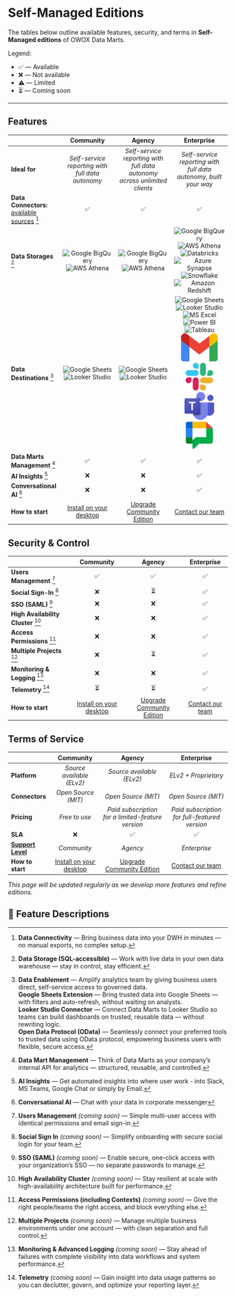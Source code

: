 # Self-Managed Editions

The tables below outline available features, security, and terms in **Self-Managed editions** of OWOX Data Marts.

Legend:

- ✅ — Available
- ❌ — Not available
- ⚠️ — Limited
- ⏳ — Coming soon

---

## Features

|                                                                             | **Community**                                                                                                                           | **Agency**                                                                                                                                                  | **Enterprise**                                                                                                                         |
| --------------------------------------------------------------------------- | :---------------------------------------------------------------------------------------------------------------------------------------: | :-----------------------------------------------------------------------------------------------------------------------------------------------------------: | :--------------------------------------------------------------------------------------------------------------------------------------: |
| **Ideal for**                                                                 | _Self-service reporting with full data autonomy_ | _Self-service reporting with full data autonomy across unlimited clients_ | _Self-service reporting with full data autonomy, built your way_ |
| **Data Connectors:** [available sources](../../README.md#data-sources) [^1] | ✅                                                                                                                                      | ✅                                                                                                                                                          | ✅                                                                                                                                     |
| **Data Storages** [^2]                                                      | ![Google BigQuery](../res/bigquery.svg) ![AWS Athena](../res/athena.svg)                                                                | ![Google BigQuery](../res/bigquery.svg) ![AWS Athena](../res/athena.svg)                                                                                    | ![Google BigQuery](../res/bigquery.svg) ![AWS Athena](../res/athena.svg) ![Databricks](../res/databricks.svg) ![Azure Synapse](../res/synapse.svg) ![Snowflake](../res/snowflake.svg) ![Amazon Redshift](../res/redshift.svg)                                                               |
| **Data Destinations** [^3]                                                  | ![Google Sheets](../res/g-sheets.svg) ![Looker Studio](../res/looker.svg)                                                               | ![Google Sheets](../res/g-sheets.svg) ![Looker Studio](../res/looker.svg)                                                                                   | ![Google Sheets](../res/g-sheets.svg) ![Looker Studio](../res/looker.svg) ![MS Excel](../res/ms-excel.svg) ![Power BI](../res/power-bi.svg) ![Tableau](../res/tableau.svg) ![Email](../res/email.svg) ![Slack](../res/slack.svg) ![Teams](../res/teams.svg) ![Google Chat](../res/google_chat.svg)                                                            |
| **Data Marts Management** [^4]                                              | ✅                                                                                                                                      | ✅                                                                                                                                                          | ✅                                                                                                                                     |
| **AI Insights** [^5]                                                            | ❌                                                                                                                                      | ❌                                                                                                                                                          | ✅                                                                                                                                     |
| **Conversational AI** [^6]                                                       | ❌                                                                                                                                      | ❌                                                                                                                                                          | ✅                                                                                                                                     |
| **How to start**                                                            | [Install on your desktop](../getting-started/quick-start.md)                                                                            | [Upgrade Community Edition](https://www.owox.com/pricing)                                                                                                   | [Contact our team](https://www.owox.com/pricing)                                                                                       |

## Security & Control

|                                     | **Community**                                                | **Agency**                                                | **Enterprise**                                   |
| ----------------------------------- | :------------------------------------------------------------: | :---------------------------------------------------------: | :------------------------------------------------: |
| **Users Management** [^7]           | ✅                                                           | ✅                                                        | ✅                                               |
| **Social Sign-In** [^8]             | ❌                                                           | ⏳                                                        | ✅                                               |
| **SSO (SAML)** [^9]                 | ❌                                                           | ❌                                                        | ✅                                               |
| **High Availability Cluster** [^10] | ❌                                                           | ❌                                                        | ✅                                               |
| **Access Permissions** [^11]        | ❌                                                           | ❌                                                        | ✅                                               |
| **Multiple Projects** [^12]         | ❌                                                           | ⏳                                                        | ✅                                               |
| **Monitoring & Logging** [^13]      | ❌                                                           | ❌                                                        | ✅                                               |
| **Telemetry** [^14]                 | ⏳                                                         | ⏳                                                      | ✅                                               |
| **How to start**                    | [Install on your desktop](../getting-started/quick-start.md) | [Upgrade Community Edition](https://www.owox.com/pricing) | [Contact our team](https://www.owox.com/pricing) |

## Terms of Service

|                                                                                              | **Community**                                                | **Agency**                                                | **Enterprise**                                   |
| -------------------------------------------------------------------------------------------- | :------------------------------------------------------------: | :---------------------------------------------------------: | :------------------------------------------------: |
| **Platform**                                                                                 | _Source available (ELv2)_                                    | _Source available (ELv2)_                                 | _ELv2 + Proprietary_                             |
| **Connectors**                                                                               | _Open Source (MIT)_                                          | _Open Source (MIT)_                                       | _Open Source (MIT)_                              |
| **Pricing**                                                                                  | _Free to use_                                                | _Paid subscription for a limited-feature version_         | _Paid subscription for full-featured version_    |
| **SLA**                                                                                      | ❌                                                           | ✅                                                        | ✅                                               |
| [**Support Level**](https://support.owox.com/hc/en-us/articles/115000216754-Support-Options) | _Community_                                                  | _Agency_                                                  | _Enterprise_                                     |
| **How to start**                                                                             | [Install on your desktop](../getting-started/quick-start.md) | [Upgrade Community Edition](https://www.owox.com/pricing) | [Contact our team](https://www.owox.com/pricing) |

_This page will be updated regularly as we develop more features and refine editions._

## 📝 Feature Descriptions

[^1]: **Data Connectivity** — Bring business data into your DWH in minutes — no manual exports, no complex setup.

[^2]: **Data Storage (SQL-accessible)** — Work with live data in your own data warehouse — stay in control, stay efficient.

[^3]:
    **Data Enablement** — Amplify analytics team by giving business users direct, self-service access to governed data.  
    **Google Sheets Extension** — Bring trusted data into Google Sheets — with filters and auto-refresh, without waiting on analysts.  
    **Looker Studio Connector** — Connect Data Marts to Looker Studio so teams can build dashboards on trusted, reusable data — without rewriting logic.  
    **Open Data Protocol (OData)** — Seamlessly connect your preferred tools to trusted data using OData protocol, empowering business users with flexible, secure access.

[^4]: **Data Mart Management** — Think of Data Marts as your company’s internal API for analytics — structured, reusable, and controlled.

[^5]: **AI Insights** — Get automated insights into where user work - into Slack, MS Teams, Google Chat or simply by Email.

[^6]: **Conversational AI** — Chat with your data in corporate messenger

[^7]: **Users Management** _(coming soon)_ — Simple multi-user access with identical permissions and email sign-in.

[^8]: **Social Sign In** _(coming soon)_ — Simplify onboarding with secure social login for your team.

[^9]: **SSO (SAML)** _(coming soon)_ — Enable secure, one-click access with your organization’s SSO — no separate passwords to manage.

[^10]: **High Availability Cluster** _(coming soon)_ — Stay resilient at scale with high-availability architecture built for performance.

[^11]: **Access Permissions (including Contexts)** _(coming soon)_ — Give the right people/teams the right access, and block everything else.

[^12]: **Multiple Projects** _(coming soon)_ — Manage multiple business environments under one account — with clean separation and full control.

[^13]: **Monitoring & Advanced Logging** _(coming soon)_ — Stay ahead of failures with complete visibility into data workflows and system performance.

[^14]: **Telemetry** _(coming soon)_ — Gain insight into data usage patterns so you can declutter, govern, and optimize your reporting layer.
